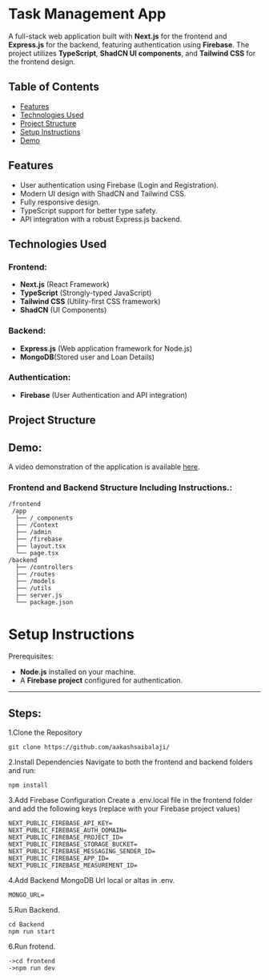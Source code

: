 # Task Management App

A full-stack web application built with **Next.js** for the frontend and **Express.js** for the backend, featuring authentication using **Firebase**. The project utilizes **TypeScript**, **ShadCN UI components**, and **Tailwind CSS** for the frontend design.

## Table of Contents

- [Features](#features)
- [Technologies Used](#technologies-used)
- [Project Structure](#project-structure)
- [Setup Instructions](#setup-instructions)
- [Demo](#demo)

## Features

- User authentication using Firebase (Login and Registration).
- Modern UI design with ShadCN and Tailwind CSS.
- Fully responsive design.
- TypeScript support for better type safety.
- API integration with a robust Express.js backend.

## Technologies Used

### Frontend:
- **Next.js** (React Framework)
- **TypeScript** (Strongly-typed JavaScript)
- **Tailwind CSS** (Utility-first CSS framework)
- **ShadCN** (UI Components)

### Backend:
- **Express.js** (Web application framework for Node.js)
- **MongoDB**(Stored user and Loan Details)

### Authentication:
- **Firebase** (User Authentication and API integration)

## Project Structure

## Demo:
A video demonstration of the application is available [here](https://www.dropbox.com/scl/fi/97njihfbi7i5ieiuksfxt/2024-12-02-19-44-56.mkv?rlkey=ouuft0ihp5v2tglbrksujgkmk&st=rkjkisae&dl=0).

### Frontend and Backend Structure Including Instructions.:
```plaintext
/frontend
 /app
  ├── /_components
  ├── /Context
  ├── /admin
  ├── /firebase
  ├── layout.tsx
  └── page.tsx
/backend
  ├── /controllers
  ├── /routes
  ├── /models
  ├── /utils
  ├── server.js
  └── package.json
```

# Setup Instructions
Prerequisites:
- **Node.js** installed on your machine.
- A **Firebase project** configured for authentication.
---
## Steps:
1.Clone the Repository
```plaintext
git clone https://github.com/aakashsaibalaji/
```

2.Install Dependencies
Navigate to both the frontend and backend folders and run:
```plaintext
npm install
```

3.Add Firebase Configuration
Create a .env.local file in the frontend folder and add the following keys (replace with your Firebase project values)
```plaintext
NEXT_PUBLIC_FIREBASE_API_KEY=
NEXT_PUBLIC_FIREBASE_AUTH_DOMAIN=
NEXT_PUBLIC_FIREBASE_PROJECT_ID=
NEXT_PUBLIC_FIREBASE_STORAGE_BUCKET=
NEXT_PUBLIC_FIREBASE_MESSAGING_SENDER_ID=
NEXT_PUBLIC_FIREBASE_APP_ID=
NEXT_PUBLIC_FIREBASE_MEASUREMENT_ID=
```

4.Add Backend MongoDB Url local or altas in .env.
```plaintext
MONGO_URL=
```

5.Run Backend.
```plaintext
cd Backend
npm run start
```

6.Run frotend.
```plaintext
->cd frontend
->npm run dev
```




